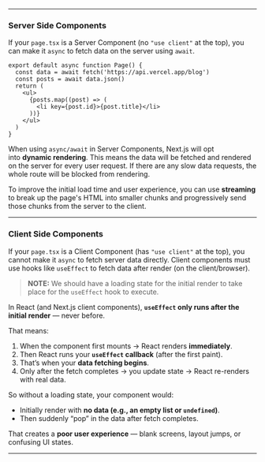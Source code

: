 
---
### Server Side Components

If your `page.tsx` is a Server Component (no `"use client"` at the top), you can make it `async` to fetch data on the server using `await`.

```
export default async function Page() {
  const data = await fetch('https://api.vercel.app/blog')
  const posts = await data.json()
  return (
    <ul>
      {posts.map((post) => (
        <li key={post.id}>{post.title}</li>
      ))}
    </ul>
  )
}
```

When using `async/await` in Server Components, Next.js will opt into **dynamic rendering**. This means the data will be fetched and rendered on the server for every user request. If there are any slow data requests, the whole route will be blocked from rendering.

To improve the initial load time and user experience, you can use **streaming** to break up the page's HTML into smaller chunks and progressively send those chunks from the server to the client.

---
### Client Side Components

If your `page.tsx` is a Client Component (has `"use client"` at the top), you cannot make it `async` to fetch server data directly. Client components must use hooks like `useEffect` to fetch data after render (on the client/browser).

> **NOTE:** We should have a loading state for the initial render to take place for the `useEffect` hook to execute. 

In React (and Next.js client components), **`useEffect` only runs after the initial render** — never before.

That means:

1. When the component first mounts → React renders **immediately**.
2. Then React runs your **`useEffect` callback** (after the first paint).
3. That’s when your **data fetching begins**.
4. Only after the fetch completes → you update state → React re-renders with real data.

So without a loading state, your component would:

- Initially render with **no data (e.g., an empty list or `undefined`)**.
- Then suddenly “pop” in the data after fetch completes.

That creates a **poor user experience** — blank screens, layout jumps, or confusing UI states.

---




